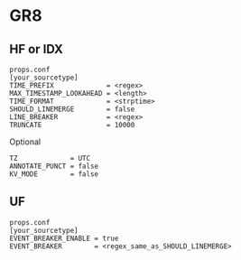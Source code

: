 # GR8

## HF or IDX

```dosini
props.conf
[your_sourcetype]
TIME_PREFIX             = <regex>
MAX_TIMESTAMP_LOOKAHEAD = <length>
TIME_FORMAT             = <strptime>
SHOULD_LINEMERGE        = false
LINE_BREAKER            = <regex>
TRUNCATE                = 10000
```

Optional

```dosini
TZ             = UTC
ANNOTATE_PUNCT = false
KV_MODE        = false
```

## UF

```dosini
props.conf
[your_sourcetype]
EVENT_BREAKER_ENABLE = true
EVENT_BREAKER        = <regex_same_as_SHOULD_LINEMERGE>
```
